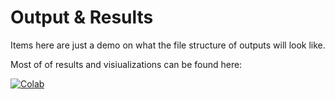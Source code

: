# Output & Results

Items here are just a demo on what the file structure of outputs will look like.

Most of of results and visiualizations can be found here:

[![Colab](https://img.shields.io/badge/results&figures-Colab-orange)](https://colab.research.google.com/drive/10pS7udzM18XSF9h3ipJ0IsiuUcvaJNOJ?usp=sharing)
